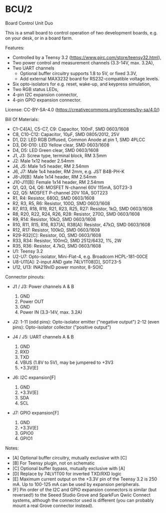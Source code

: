 # BCU/2
Board Control Unit Duo

This is a small board to control operation of two development boards, e.g. on
your desk, or in a board farm.

Features:
  - Controlled by a Teensy 3.2 (https://www.pjrc.com/store/teensy32.html),
  - Two power control and measurement channels (3.3-14V, max. 3.2A),
  - Two UART channels
      - Optional buffer circuitry supports 1.8 to 5V, or fixed 3.3V,
      - Add external MAX3232 board for RS232-compatible voltage levels.
  - Six opto-isolators for e.g. reset, wake-up, and keypress simulation,
  - Two RGB status LEDs,
  - 4-pin I2C expansion connector,
  - 4-pin GPIO expansion connector.

License: CC-BY-SA-4.0 (https://creativecommons.org/licenses/by-sa/4.0/)

Bill Of Materials:
  - C1-C4[A], C5-C7, C9: Capacitor, 100nF, SMD 0603/1608
  - C8, C10-C12: Capacitor, 10µF, SMD 0805/2012, 25V
  - D1, D2: LED RGB Diffused, Common Anode at pin 1, SMD 4PLCC
  - D3, D6-D10: LED Yellow clear, SMD 0603/1608
  - D4, D5: LED Green clear, SMD 0603/1608
  - J1, J3: Screw type, terminal block, RM 3.5mm
  - J2: Male 1x12 header 2.54mm
  - J4, J5: Male 1x5 header, RM 2.54mm
  - J6, J7: Male 1x4 header, RM 2mm, e.g. JST B4B-PH-K
  - J8-J9[B]: Male 1x14 header, RM 2.54mm
  - J10-J11[B]: Female 1x14 header, RM 2.54mm
  - Q1, Q3, Q4, Q6: MOSFET N-channel 60V 115mA, SOT23-3
  - Q2, Q5: MOSFET P-channel 20V 10A, SOT223
  - R1, R4: Resistor, 680Ω, SMD 0603/1608
  - R2, R3, R5, R6: Resistor, 100Ω, SMD 0603/1608
  - R7, R13, R18, R19, R21, R23, R25, R27: Resistor, 1kΩ, SMD 0603/1608
  - R8, R20, R22, R24, R26, R28: Resistor, 270Ω, SMD 0603/1608
  - R9, R14: Resistor, 10kΩ, SMD 0603/1608
  - R10, R11, R15, R16, R37[A], R38[A]: Resistor, 47kΩ, SMD 0603/1608
  - R12, R17: Resistor, 100kΩ, SMD 0603/1608
  - R29-R32[C]: Resistor, 0Ω, SMD 0603/1608
  - R33, R34: Resistor, 100mΩ, SMD 2512/6432, 1%, 2W
  - R35, R36: Resistor, 4.7kΩ, SMD 0603/1608
  - U1: Teensy 3.2
  - U2-U7: Opto-isolator, Mini-Flat-4, e.g. Broadcom HCPL-181-00CE
  - U8-U11[A]: 2-input AND gate 74LV1T08[D], SOT23-5
  - U12, U13: INA219xID power monitor, 8-SOIC

Connector pinouts:
  - J1 / J3: Power channels A & B
      1. GND
      2. Power OUT
      3. GND
      4. Power IN (3.3-14V, max. 3.2A)

  - J2:
      1-11 (odd pins): Opto-isolator emitter ("negative output")
      2-12 (even pins): Opto-isolator collector ("positive output")

  - J4 / J5: UART channels A & B
      1. GND
      2. RXD
      3. TXD
      4. VBUS (1.8V to 5V), may be jumpered to +3V3
      5. +3.3V[E]

  - J6: I2C expansion[F]
      1. GND
      2. +3.3V[E]
      3. SDA
      4. SCL

  - J7: GPIO expansion[F]
      1. GND
      2. +3.3V[E]
      3. GPIO0
      4. GPIO1

Notes:
  * [A] Optional buffer circuitry, mutually exclusive with [C]
  * [B] For Teensy plugin, not on schematic
  * [C] Optional buffer bypass, mutually exclusive with [A]
  * [D] Replace by 74LV1T00 for inverted TXD/RXD logic
  * [E] Maximum current output on the +3.3V pin of the Teensy 3.2 is 250 mA.
	Up to 100-125 mA can be used by expansion peripherals.
  * [F] Pin order of the I2C and GPIO expansion connectors is similar (but
	reversed!) to the Seeed Studio Grove and SparkFun Qwiic Connect
	systems, although the connector used is different (you can probably
	mount a real Grove connector instead).
